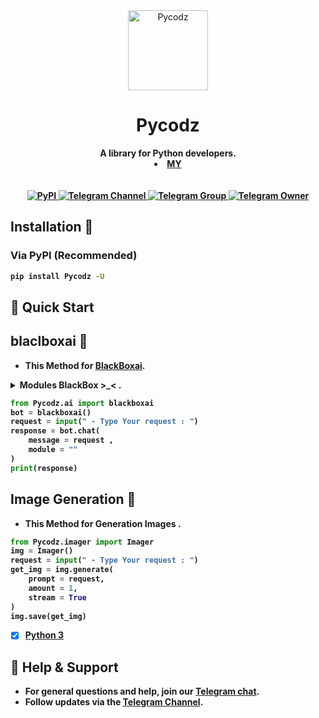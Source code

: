 <div align="center"> <img src="https://www2.0zz0.com/2024/12/04/20/801153888.png" alt="Pycodz" width="128"> <h1>Pycodz</h1> <b>A library for Python developers.</b> <b> <a href="https://z44o.github.io"> <br> <li> MY </li> </br> </a> </div>

<br>

<div align="center"> <a href="https://pypi.org/project/Pycodz/"> <img src="https://img.shields.io/pypi/v/tgram.svg?logo=python&logoColor=%23959DA5&label=pypi&labelColor=%23282f37" alt="PyPI"> </a> <a href="https://t.me/Pycodz"> <img src="https://img.shields.io/badge/Telegram-Channel-blue.svg?logo=telegram" alt="Telegram Channel"> </a> <a href="https://t.me/PyChTz"> <img src="https://img.shields.io/badge/Telegram-Group-blue.svg?logo=telegram" alt="Telegram Group"> </a> <a href="https://t.me/DevZ44d"> <img src="https://img.shields.io/badge/Telegram-Owner-red.svg?logo=telegram" alt="Telegram Owner"> </a> </div>


##  Installation 🚀

### Via PyPI (Recommended)
```sh
pip install Pycodz -U
```


## 🚀 Quick Start

## blaclboxai 🤖
- This Method for **[BlackBoxai](https://blackboxai.com)**.
<details>
<style>
summary {
    font-weight: bold ;
}
</style>
    <summary>
     Modules BlackBox >_< .
    </summary>

<li> Languages Programming .
<li> GitHub .

</details>

```python
from Pycodz.ai import blackboxai
bot = blackboxai()
request = input(" - Type Your request : ")
response = bot.chat(
    message = request ,
    module = ""
)
print(response)
```

## Image Generation 🎨
- This Method for Generation Images .

```python
from Pycodz.imager import Imager
img = Imager()
request = input(" - Type Your request : ")
get_img = img.generate(
    prompt = request,
    amount = 1,
    stream = True
)
img.save(get_img)
```

- [x] [Python 3](https://python.org)

## 💬 Help & Support
- For general questions and help, join our **[Telegram chat](https://t.me/PyChTz)**.
- Follow updates via the **[Telegram Channel](https://t.me/PyQZe)**.